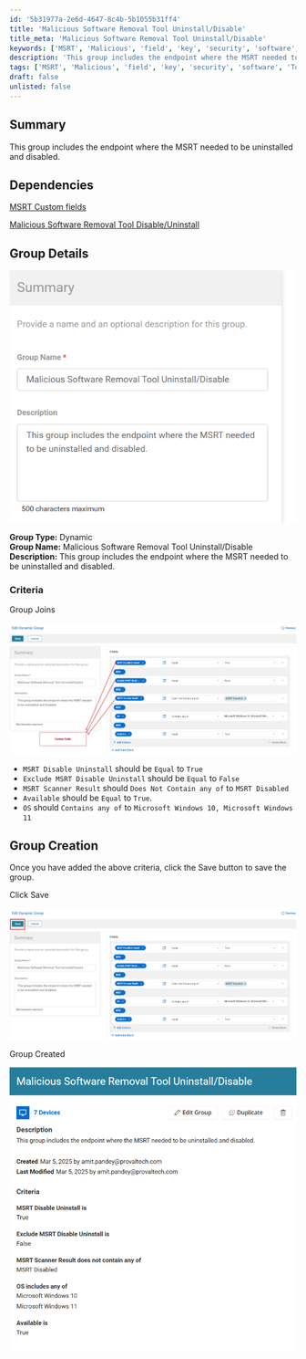 ```yaml
---
id: '5b31977a-2e6d-4647-8c4b-5b1055b31ff4'
title: 'Malicious Software Removal Tool Uninstall/Disable'
title_meta: 'Malicious Software Removal Tool Uninstall/Disable'
keywords: ['MSRT', 'Malicious', 'field', 'key', 'security', 'software', 'Tool']
description: 'This group includes the endpoint where the MSRT needed to be uninstalled and disabled.'
tags: ['MSRT', 'Malicious', 'field', 'key', 'security', 'software', 'Tool']
draft: false
unlisted: false
---
```


## Summary
This group includes the endpoint where the MSRT needed to be uninstalled and disabled.

## Dependencies
[MSRT Custom fields](<../custom-fields/MSRT Custom Fields.md>)

[Malicious Software Removal Tool Disable/Uninstall](<../tasks/Malicious Software Removal Tool Disable-Uninstall.md>)

## Group Details

![Summary](<../../../static/img/docs/Malicious Software Removal Tool Uninstall-Disable/image.png>)

**Group Type:** Dynamic  
**Group Name:** Malicious Software Removal Tool Uninstall/Disable  
**Description:** This group includes the endpoint where the MSRT needed to be uninstalled and disabled.  

### Criteria

Group Joins

![Group Joins](<../../../static/img/docs/Malicious Software Removal Tool Uninstall-Disable/image-1.png>)

- `MSRT Disable Uninstall` should be `Equal` to `True`
- `Exclude MSRT Disable Uninstall` should be `Equal` to `False`
- `MSRT Scanner Result` should `Does Not Contain any of` to `MSRT Disabled`
- `Available` should be `Equal` to `True`.
- `OS` should `Contains any of` to `Microsoft Windows 10, Microsoft Windows 11`

## Group Creation

Once you have added the above criteria, click the Save button to save the group. 

Click Save

![Click Save](<../../../static/img/docs/Malicious Software Removal Tool Uninstall-Disable/image-2.png>)

Group Created

![Group Created](<../../../static/img/docs/Malicious Software Removal Tool Uninstall-Disable/{A9C86F38-129F-4A35-93A7-3F187EF8AE7E}.png>)


